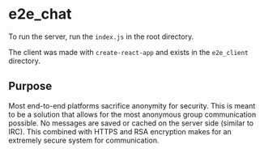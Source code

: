 # e2e_chat

To run the server, run the `index.js` in the root directory.

The client was made with `create-react-app` and exists in the `e2e_client` directory.

## Purpose

Most end-to-end platforms sacrifice anonymity for security. This is meant to be a solution that allows for the most anonymous group communication possible. No messages are saved or cached on the server side (similar to IRC). This combined with HTTPS and RSA encryption makes for an extremely secure system for communication.
